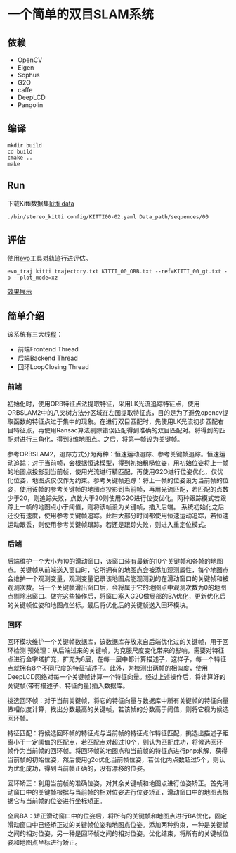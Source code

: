 # 一个简单的双目SLAM系统

## 依赖
- OpenCV
- Eigen
- Sophus
- G2O
- caffe
- DeepLCD
- Pangolin

## 编译
```
mkdir build
cd build
cmake ..
make
```
## Run
下载Kitti数据集[kitti data](http://vision.in.tum.de/data/datasets/rgbd-dataset/download)
```
./bin/stereo_kitti config/KITTI00-02.yaml Data_path/sequences/00
```
## 评估
使用[evo](https://www.freesion.com/article/60411367914/)工具对轨迹行进评估。
```
evo_traj kitti trajectory.txt KITTI_00_ORB.txt --ref=KITTI_00_gt.txt -p --plot_mode=xz
```
[效果展示]()
## 简单介绍
该系统有三大线程：
* 前端Frontend Thread
* 后端Backend Thread
* 回环LoopClosing Thread

### **前端**
初始化时，使用ORB特征点法提取特征，采用LK光流追踪特征点，使用ORBSLAM2中的八叉树方法分区域在左图提取特征点，目的是为了避免opencv提取函数的特征点过于集中的现象。在进行双目匹配时，先使用LK光流初步匹配右目特征点，再使用Ransac算法剔除错误匹配得到准确的双目匹配对。将得到的匹配对进行三角化，得到3维地图点。之后，将第一帧设为关键帧。

参考ORBSLAM2，追踪方式分为两种：恒速运动追踪、参考关键帧追踪。恒速运动追踪：对于当前帧，会根据恒速模型，得到初始粗糙位姿，用初始位姿将上一帧的地图点投影到当前帧，使用光流进行精匹配，再使用G2O进行位姿优化，仅优化位姿，地图点仅仅作为约束。参考关键帧追踪：将上一帧的位姿设为当前帧的位姿，使用该帧的参考关键帧的地图点投影到当前帧，再用光流匹配，若匹配的点数少于20，则追踪失败，点数大于20则使用G2O进行位姿优化。两种跟踪模式若跟踪上一帧的地图点小于阈值，则将该帧设为关键帧，插入后端。
系统初始化之后还没有速度，使用参考关键帧追踪。此后大部分时间都使用恒速运动追踪，若恒速运动跟丢，则使用参考关键帧跟踪，若还是跟踪失败，则进入重定位模式。

### **后端**
后端维护一个大小为10的滑动窗口，该窗口装有最新的10个关键帧和各帧的地图点。关键帧从前端送入窗口时，它所拥有的地图点会被添加观测属性，每个地图点会维护一个观测变量，观测变量记录该地图点能观测到的在滑动窗口的关键帧和被观测次数。当一个关键帧滑出窗口后，会将属于它的地图点中观测次数为0的地图点剔除出窗口。做完这些操作后，将窗口塞入G2O做局部的BA优化，更新优化后的关键帧位姿和地图点坐标。最后将优化后的关键帧送入回环模块。

### **回环**
回环模块维护一个关键帧数据库，该数据库存放来自后端优化过的关键帧，用于回环检测
预处理：从后端过来的关键帧，为克服尺度变化带来的影响，需要对特征点进行金字塔扩充，扩充为8层，在每一层中都计算描述子，这样子，每一个特征点就拥有8个不同尺度的特征描述子。此外，为检测出两帧的相似度，使用DeepLCD网络对每一个关键帧计算一个特征向量。经过上述操作后，将计算好的关键帧(带有描述子、特征向量)插入数据库。

挑选回环帧：对于当前关键帧，将它的特征向量与数据库中所有关键帧的特征向量做相似度计算，找出分数最高的关键帧，若该帧的分数高于阈值，则将它视为候选回环帧。

特征匹配：将候选回环帧的特征点与当前帧的特征点作特征匹配，挑选出描述子距离小于一定阈值的匹配点，若匹配点对超过10个，则认为匹配成功，将候选回环帧作为当前帧的回环帧。将回环帧的地图点和当前帧的特征点进行pnp求解，获得当前帧的初始位姿，然后使用g2o优化当前帧位姿，若优化内点数超过5个，则认为优化成功，得到当前帧正确的，没有漂移的位姿。

回环矫正：利用当前帧的准确位姿，对其余关键帧和地图点进行位姿矫正。首先滑动窗口中的关键帧根据与当前帧的相对位姿进行位姿矫正，滑动窗口中的地图点根据它与当前帧的位姿进行坐标矫正。

全局BA：矫正滑动窗口中的位姿后，将所有的关键帧和地图点进行BA优化，固定滑动窗口中已经矫正过的关键帧位姿和地图点位姿。添加两种约束，一种是关键帧之间的相对位姿，另一种是回环帧之间的相对位姿。优化结束，将所有的关键帧位姿和地图点坐标进行矫正。

